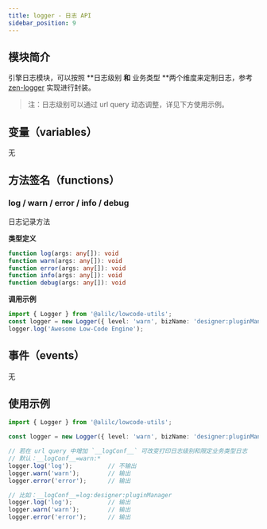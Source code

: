 ```yaml
---
title: logger - 日志 API
sidebar_position: 9
---
```

## 模块简介
引擎日志模块，可以按照 **日志级别 **和** 业务类型 **两个维度来定制日志，参考 [zen-logger](https://web.npm.alibaba-inc.com/package/zen-logger) 实现进行封装。
> 注：日志级别可以通过 url query 动态调整，详见下方使用示例。

## 变量（variables）
无
## 方法签名（functions）
### log / warn / error / info / debug
日志记录方法

**类型定义**
```typescript
function log(args: any[]): void
function warn(args: any[]): void
function error(args: any[]): void
function info(args: any[]): void
function debug(args: any[]): void
```
**调用示例**
```typescript
import { Logger } from '@alilc/lowcode-utils';
const logger = new Logger({ level: 'warn', bizName: 'designer:pluginManager' });
logger.log('Awesome Low-Code Engine');
```
## 事件（events）
无

## 使用示例
```typescript
import { Logger } from '@alilc/lowcode-utils';

const logger = new Logger({ level: 'warn', bizName: 'designer:pluginManager' });

// 若在 url query 中增加 `__logConf__` 可改变打印日志级别和限定业务类型日志
// 默认：__logConf__=warn:*
logger.log('log');          // 不输出
logger.warn('warn');        // 输出
logger.error('error');      // 输出

// 比如：__logConf__=log:designer:pluginManager
logger.log('log');          // 输出
logger.warn('warn');        // 输出
logger.error('error');      // 输出

```
